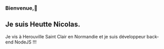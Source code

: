 ### Bienvenue,👋
## Je suis Heutte Nicolas.
Je vis à Herouville Saint Clair en Normandie et je suis développeur back-end NodeJS !!!


<p align="center">
<img align="center" width="20% src="https://media.giphy.com/media/WoD6JZnwap6s8/giphy.gif" />
</p>

